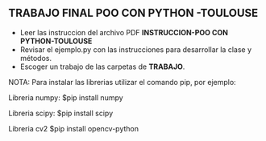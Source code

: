 TRABAJO FINAL POO CON PYTHON -TOULOUSE
---

- Leer las instruccion del archivo PDF **INSTRUCCION-POO CON PYTHON-TOULOUSE**
- Revisar el ejemplo.py con las instrucciones para desarrollar la clase y métodos.
- Escoger un trabajo de las carpetas de **TRABAJO**.

 NOTA: Para instalar las librerias utilizar el comando pip, por ejemplo:

Libreria numpy:
$pip install numpy

Libreria scipy:
$pip install scipy

Libreria cv2
$pip install opencv-python
